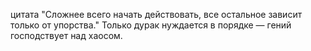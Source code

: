 цитата "Сложнее всего начать действовать, все остальное зависит только от упорства."
Только дурак нуждается в порядке — гений господствует над хаосом.
